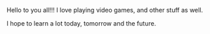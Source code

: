 Hello to you all!!!
I love playing video games, and other stuff as well.


I hope to learn a lot today, tomorrow and the future.
